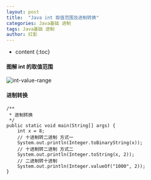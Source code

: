 ```yaml
---
layout: post
title:  "Java int 取值范围及进制转换"
categories: Java基础 进制
tags: Java基础 进制
author: 红影
---
```


* content
{:toc}

#### 图解 int 的取值范围
![int-value-range](https://images.liuhongfeng.com/image/blog/int-value-range.png)

#### 进制转换

```
/**
 * 进制转换
 */
public static void main(String[] args) {
    int x = 8;
    // 十进制转二进制 方式一
    System.out.println(Integer.toBinaryString(x));
    // 十进制转二进制 方式二
    System.out.println(Integer.toString(x, 2));
    // 二进制转十进制
    System.out.println(Integer.valueOf("1000", 2));
}
```

